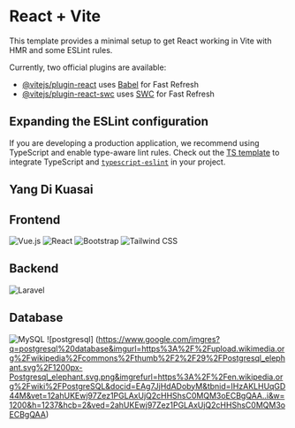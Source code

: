 # React + Vite

This template provides a minimal setup to get React working in Vite with HMR and some ESLint rules.

Currently, two official plugins are available:

- [@vitejs/plugin-react](https://github.com/vitejs/vite-plugin-react/blob/main/packages/plugin-react/README.md) uses [Babel](https://babeljs.io/) for Fast Refresh
- [@vitejs/plugin-react-swc](https://github.com/vitejs/vite-plugin-react-swc) uses [SWC](https://swc.rs/) for Fast Refresh

## Expanding the ESLint configuration

If you are developing a production application, we recommend using TypeScript and enable type-aware lint rules. Check out the [TS template](https://github.com/vitejs/vite/tree/main/packages/create-vite/template-react-ts) to integrate TypeScript and [`typescript-eslint`](https://typescript-eslint.io) in your project.


## Yang Di Kuasai

## Frontend
![Vue.js](https://img.shields.io/badge/Vue.js-35495E?style=for-the-badge&logo=vuedotjs&logoColor=4FC08D)
![React](https://img.shields.io/badge/React-20232A?style=for-the-badge&logo=react&logoColor=61DAFB)
![Bootstrap](https://img.shields.io/badge/Bootstrap-7952B3?style=for-the-badge&logo=bootstrap&logoColor=white)
![Tailwind CSS](https://img.shields.io/badge/Tailwind_CSS-06B6D4?style=for-the-badge&logo=tailwindcss&logoColor=white)



## Backend
![Laravel](https://img.shields.io/badge/Laravel-FF2D20?style=for-the-badge&logo=laravel&logoColor=white)

## Database
![MySQL](https://img.shields.io/badge/MySQL-4479A1?style=for-the-badge&logo=mysql&logoColor=white)
![postgresql] (https://www.google.com/imgres?q=postgresql%20database&imgurl=https%3A%2F%2Fupload.wikimedia.org%2Fwikipedia%2Fcommons%2Fthumb%2F2%2F29%2FPostgresql_elephant.svg%2F1200px-Postgresql_elephant.svg.png&imgrefurl=https%3A%2F%2Fen.wikipedia.org%2Fwiki%2FPostgreSQL&docid=EAg7JjHdADobyM&tbnid=IHzAKLHUqGD44M&vet=12ahUKEwj97Zez1PGLAxUjQ2cHHShsC0MQM3oECBgQAA..i&w=1200&h=1237&hcb=2&ved=2ahUKEwj97Zez1PGLAxUjQ2cHHShsC0MQM3oECBgQAA)

